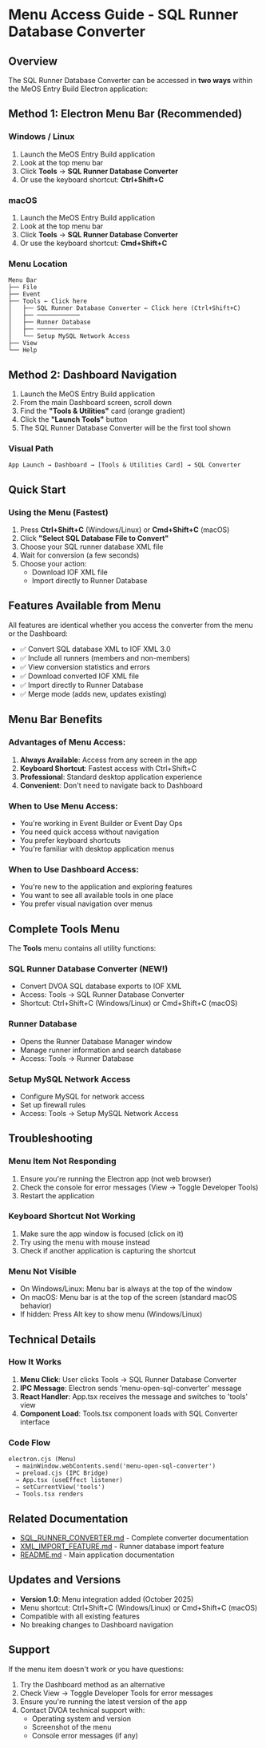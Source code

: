 # Menu Access Guide - SQL Runner Database Converter

## Overview

The SQL Runner Database Converter can be accessed in **two ways** within the MeOS Entry Build Electron application:

## Method 1: Electron Menu Bar (Recommended)

### Windows / Linux
1. Launch the MeOS Entry Build application
2. Look at the top menu bar
3. Click **Tools** → **SQL Runner Database Converter**
4. Or use the keyboard shortcut: **Ctrl+Shift+C**

### macOS
1. Launch the MeOS Entry Build application
2. Look at the top menu bar
3. Click **Tools** → **SQL Runner Database Converter**
4. Or use the keyboard shortcut: **Cmd+Shift+C**

### Menu Location

```
Menu Bar
├── File
├── Event
├── Tools ← Click here
│   ├── SQL Runner Database Converter ← Click here (Ctrl+Shift+C)
│   ├── ────────────
│   ├── Runner Database
│   ├── ────────────
│   └── Setup MySQL Network Access
├── View
└── Help
```

## Method 2: Dashboard Navigation

1. Launch the MeOS Entry Build application
2. From the main Dashboard screen, scroll down
3. Find the **"Tools & Utilities"** card (orange gradient)
4. Click the **"Launch Tools"** button
5. The SQL Runner Database Converter will be the first tool shown

### Visual Path
```
App Launch → Dashboard → [Tools & Utilities Card] → SQL Converter
```

## Quick Start

### Using the Menu (Fastest)
1. Press **Ctrl+Shift+C** (Windows/Linux) or **Cmd+Shift+C** (macOS)
2. Click **"Select SQL Database File to Convert"**
3. Choose your SQL runner database XML file
4. Wait for conversion (a few seconds)
5. Choose your action:
   - Download IOF XML file
   - Import directly to Runner Database

## Features Available from Menu

All features are identical whether you access the converter from the menu or the Dashboard:

- ✅ Convert SQL database XML to IOF XML 3.0
- ✅ Include all runners (members and non-members)
- ✅ View conversion statistics and errors
- ✅ Download converted IOF XML file
- ✅ Import directly to Runner Database
- ✅ Merge mode (adds new, updates existing)

## Menu Bar Benefits

### Advantages of Menu Access:
1. **Always Available**: Access from any screen in the app
2. **Keyboard Shortcut**: Fastest access with Ctrl+Shift+C
3. **Professional**: Standard desktop application experience
4. **Convenient**: Don't need to navigate back to Dashboard

### When to Use Menu Access:
- You're working in Event Builder or Event Day Ops
- You need quick access without navigation
- You prefer keyboard shortcuts
- You're familiar with desktop application menus

### When to Use Dashboard Access:
- You're new to the application and exploring features
- You want to see all available tools in one place
- You prefer visual navigation over menus

## Complete Tools Menu

The **Tools** menu contains all utility functions:

### SQL Runner Database Converter (NEW!)
- Convert DVOA SQL database exports to IOF XML
- Access: Tools → SQL Runner Database Converter
- Shortcut: Ctrl+Shift+C (Windows/Linux) or Cmd+Shift+C (macOS)

### Runner Database
- Opens the Runner Database Manager window
- Manage runner information and search database
- Access: Tools → Runner Database

### Setup MySQL Network Access
- Configure MySQL for network access
- Set up firewall rules
- Access: Tools → Setup MySQL Network Access

## Troubleshooting

### Menu Item Not Responding
1. Ensure you're running the Electron app (not web browser)
2. Check the console for error messages (View → Toggle Developer Tools)
3. Restart the application

### Keyboard Shortcut Not Working
1. Make sure the app window is focused (click on it)
2. Try using the menu with mouse instead
3. Check if another application is capturing the shortcut

### Menu Not Visible
- On Windows/Linux: Menu bar is always at the top of the window
- On macOS: Menu bar is at the top of the screen (standard macOS behavior)
- If hidden: Press Alt key to show menu (Windows/Linux)

## Technical Details

### How It Works

1. **Menu Click**: User clicks Tools → SQL Runner Database Converter
2. **IPC Message**: Electron sends 'menu-open-sql-converter' message
3. **React Handler**: App.tsx receives the message and switches to 'tools' view
4. **Component Load**: Tools.tsx component loads with SQL Converter interface

### Code Flow
```
electron.cjs (Menu) 
  → mainWindow.webContents.send('menu-open-sql-converter')
  → preload.cjs (IPC Bridge)
  → App.tsx (useEffect listener)
  → setCurrentView('tools')
  → Tools.tsx renders
```

## Related Documentation

- [SQL_RUNNER_CONVERTER.md](./SQL_RUNNER_CONVERTER.md) - Complete converter documentation
- [XML_IMPORT_FEATURE.md](./XML_IMPORT_FEATURE.md) - Runner database import feature
- [README.md](./README.md) - Main application documentation

## Updates and Versions

- **Version 1.0**: Menu integration added (October 2025)
- Menu shortcut: Ctrl+Shift+C (Windows/Linux) or Cmd+Shift+C (macOS)
- Compatible with all existing features
- No breaking changes to Dashboard navigation

## Support

If the menu item doesn't work or you have questions:
1. Try the Dashboard method as an alternative
2. Check View → Toggle Developer Tools for error messages
3. Ensure you're running the latest version of the app
4. Contact DVOA technical support with:
   - Operating system and version
   - Screenshot of the menu
   - Console error messages (if any)
